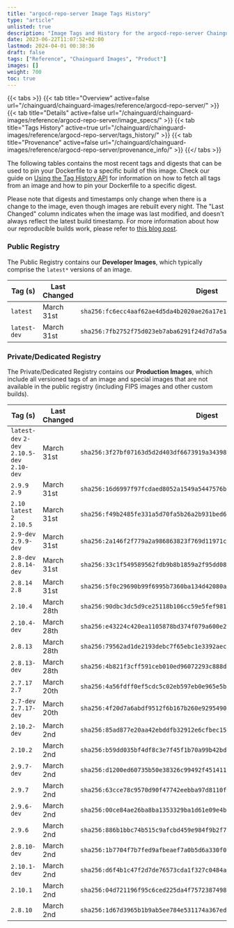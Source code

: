 ```yaml
---
title: "argocd-repo-server Image Tags History"
type: "article"
unlisted: true
description: "Image Tags and History for the argocd-repo-server Chainguard Image"
date: 2023-06-22T11:07:52+02:00
lastmod: 2024-04-01 00:38:36
draft: false
tags: ["Reference", "Chainguard Images", "Product"]
images: []
weight: 700
toc: true
---
```


{{< tabs >}}
{{< tab title="Overview" active=false url="/chainguard/chainguard-images/reference/argocd-repo-server/" >}}
{{< tab title="Details" active=false url="/chainguard/chainguard-images/reference/argocd-repo-server/image_specs/" >}}
{{< tab title="Tags History" active=true url="/chainguard/chainguard-images/reference/argocd-repo-server/tags_history/" >}}
{{< tab title="Provenance" active=false url="/chainguard/chainguard-images/reference/argocd-repo-server/provenance_info/" >}}
{{</ tabs >}}

The following tables contains the most recent tags and digests that can be used to pin your Dockerfile to a specific build of this image. Check our guide on [Using the Tag History API](/chainguard/chainguard-images/using-the-tag-history-api/) for information on how to fetch all tags from an image and how to pin your Dockerfile to a specific digest.

Please note that digests and timestamps only change when there is a change to the image, even though images are rebuilt every night. The "Last Changed" column indicates when the image was last modified, and doesn't always reflect the latest build timestamp. For more information about how our reproducible builds work, please refer to [this blog post](https://www.chainguard.dev/unchained/reproducing-chainguards-reproducible-image-builds).

### Public Registry
The Public Registry contains our **Developer Images**, which typically comprise the `latest*` versions of an image.

| Tag (s)       | Last Changed | Digest                                                                    |
|---------------|--------------|---------------------------------------------------------------------------|
|  `latest`     | March 31st   | `sha256:fc6ecc4aaf62ae4d5da4b2020ae26a17e1a9dd6ec7bf8b17dafc084ebae1c7b8` |
|  `latest-dev` | March 31st   | `sha256:7fb2752f75d023eb7aba6291f24d7d7a5ae6d5fbb631b988759e22203fd67ae8` |


### Private/Dedicated Registry
The Private/Dedicated Registry contains our **Production Images**, which include all versioned tags of an image and special images that are not available in the public registry (including FIPS images and other custom builds).

| Tag (s)                                       | Last Changed | Digest                                                                    |
|-----------------------------------------------|--------------|---------------------------------------------------------------------------|
|  `latest-dev` `2-dev` `2.10.5-dev` `2.10-dev` | March 31st   | `sha256:3f27bf07163d5d2d403df6673919a343989bbf4ed12a0213583e7d0d68b731c5` |
|  `2.9.9` `2.9`                                | March 31st   | `sha256:16d6997f97fcdaed8052a1549a5447576b16c64ab986c7e9f99a159667f58e72` |
|  `2.10` `latest` `2` `2.10.5`                 | March 31st   | `sha256:f49b2485fe331a5d70fa5b26a2b931bed64d6f7a8b295acb2738bccbc21169c6` |
|  `2.9-dev` `2.9.9-dev`                        | March 31st   | `sha256:2a146f2f779a2a986863823f769d11971cffcb35667c7db000f1e44d90244afb` |
|  `2.8-dev` `2.8.14-dev`                       | March 31st   | `sha256:33c1f549589562fdb9b8b1859a2f95dd0894f8437f416dc41426a884ee188e63` |
|  `2.8.14` `2.8`                               | March 31st   | `sha256:5f0c29690b99f6995b7360ba134d42080a4fc7cf180bf34386a765104c5db5a0` |
|  `2.10.4`                                     | March 28th   | `sha256:90dbc3dc5d9ce25118b106cc59e5fef981f5610b350f11c552d81d482678bbf8` |
|  `2.10.4-dev`                                 | March 28th   | `sha256:e43224c420ea1105878bd374f079a600e2450120f2c70c1547c8e7e504fcb507` |
|  `2.8.13`                                     | March 28th   | `sha256:79562ad1de2193debc7f65ebc1e3392aecf7bddc2e5b7a255b939ae0e8d88605` |
|  `2.8.13-dev`                                 | March 28th   | `sha256:4b821f3cff591ceb010ed96072293c888dcf32327f4b43cf813390a91381ddc7` |
|  `2.7.17` `2.7`                               | March 20th   | `sha256:4a56fdff0ef5cdc5c02eb597eb0e965e5beffe529b088da1228c50399f384329` |
|  `2.7-dev` `2.7.17-dev`                       | March 20th   | `sha256:4f20d7a6abdf9512f6b167b260e9295490b132e04235ac5c8ae8a11a7c01a7b3` |
|  `2.10.2-dev`                                 | March 2nd    | `sha256:85ad877e20aa42ebddfb32912e6cfbec158dec31a5a5ac784722df08fc41c192` |
|  `2.10.2`                                     | March 2nd    | `sha256:b59dd035bf4df8c3e7f45f1b70a99b42bdefd9424508a40a7afec81cf9507ef3` |
|  `2.9.7-dev`                                  | March 2nd    | `sha256:d1200ed60735b50e38326c99492f451411eb69a380b284b3a6def5ff09c33b64` |
|  `2.9.7`                                      | March 2nd    | `sha256:63cce78c9570d90f47742eebba97d8110fa0419ce56042a2fffea73bc02a5678` |
|  `2.9.6-dev`                                  | March 2nd    | `sha256:00ce84ae26ba8ba1353329ba1d61e09e4b0baf0a1641836863f7c95c296a2a6b` |
|  `2.9.6`                                      | March 2nd    | `sha256:886b1bbc74b515c9afcbd459e984f9b2f7e7c9ed4cee45c5d0258fd318216f7e` |
|  `2.8.10-dev`                                 | March 2nd    | `sha256:1b7704f7b7fed9afbeaef7a0b5d6a330f07c8f010fad1f07d118097f7771c99f` |
|  `2.10.1-dev`                                 | March 2nd    | `sha256:d6f4b1c47f2d7de76573cda1f327c0484adf2db63ada0a52e71da10191700131` |
|  `2.10.1`                                     | March 2nd    | `sha256:04d721196f95c6ced225da4f75723874987e70d889e1c343393f84bbf4d8c8f2` |
|  `2.8.10`                                     | March 2nd    | `sha256:1d67d3965b1b9ab5ee784e531174a367eddccaf4889af314e182edb0920a58ee` |

